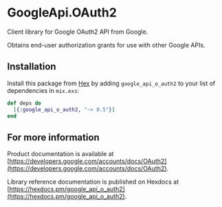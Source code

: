 # GoogleApi.OAuth2

Client library for Google OAuth2 API from Google.

Obtains end-user authorization grants for use with other Google APIs.

## Installation

Install this package from [Hex](https://hex.pm) by adding
`google_api_o_auth2` to your list of dependencies in `mix.exs`:

```elixir
def deps do
  [{:google_api_o_auth2, "~> 0.5"}]
end
```

## For more information

Product documentation is available at [https://developers.google.com/accounts/docs/OAuth2](https://developers.google.com/accounts/docs/OAuth2).

Library reference documentation is published on Hexdocs at
[https://hexdocs.pm/google_api_o_auth2](https://hexdocs.pm/google_api_o_auth2).
